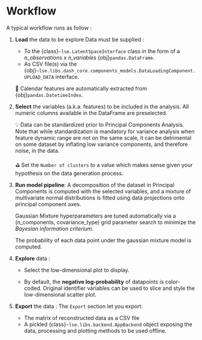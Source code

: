 # Workflow

A typical workflow runs as follow :

1. **Load** the data to be explore
    Data must be supplied :
    - To the {class}`~lse.LatentSpaceInterface` class in the form of a *n_observations x n_variables* {obj}`pandas.DataFrame`.
    - As CSV file(s) via the {obj}`~lse.libs.dash_core.components_models.DataLoadingComponent.UPLOAD_DATA` interface.

    🎉 Calendar features are automatically extracted from {obj}`pandas.DatetimeIndex`.


2. **Select** the variables (a.k.a. features) to be included in the analysis. All numeric columns available in the DataFrame are preselected.

    💡 Data can be standardized prior to Principal Components Analysis. Note that while standardization is mandatory for variance analysis when feature dynamic range are not on the same scale, it can be detrimental on some dataset by inflating low variance components, and therefore noise, in the data.

    ⛳ Set the `Number of clusters` to a value which makes sense given your hypothesis on the data generation process.


3. **Run model pipeline**: A decomposition of the dataset in Principal Components is computed with the selected variables, and a mixture of multivariate normal distributions is fitted using data projections onto principal component axes.

    Gaussian Mixture hyperparameters are tuned automatically via a (n_components, covariance_type) grid parameter search to minimize the *Bayesian information criterium*.

    The probability of each data point under the gaussian mixture model is computed.


4. **Explore** data :
    - Select the low-dimensional plot to display.

    - By default, the **negative log-probability** of datapoints is color-coded. Original identifier variables can be used to slice and style the low-dimensional scatter plot.


5. **Export** the data :
    The `Export` section let you export:
    - The matrix of reconstructed data as a CSV file
    - A pickled {class}`~lse.libs.backend.AppBackend` object exposing the data, processing and plotting methods to be used offline.
